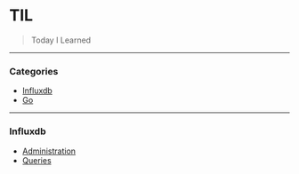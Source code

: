 # TIL

> Today I Learned

---

### Categories

* [Influxdb](#Influxdb)
* [Go](#go)

---

### Influxdb
- [Administration](influxdb/admin.md)
- [Queries](influxdb/queries.md)
